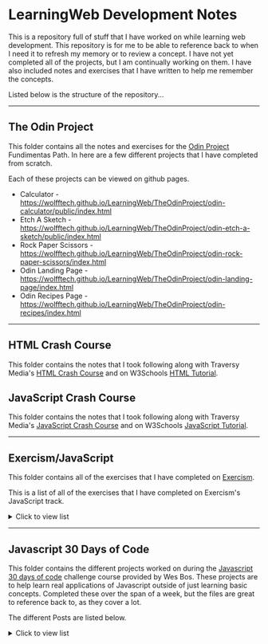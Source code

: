 # LearningWeb Development Notes

This is a repository full of stuff that I have worked on while learning web development. This repository is for me to be able to reference back to when I need it to refresh my memory or to review a concept. I have not yet completed all of the projects, but I am continually working on them. I have also included notes and exercises that I have written to help me remember the concepts.

Listed below is the structure of the repository...
___
## The Odin Project
This folder contains all the notes and exercises for the [Odin Project](https://www.theodinproject.com/) Fundimentas Path. In here are a few different projects that I have completed from scratch.

Each of these projects can be viewed on github pages.
- Calculator - https://wolfftech.github.io/LearningWeb/TheOdinProject/odin-calculator/public/index.html
- Etch A Sketch - https://wolfftech.github.io/LearningWeb/TheOdinProject/odin-etch-a-sketch/public/index.html
- Rock Paper Scissors - https://wolfftech.github.io/LearningWeb/TheOdinProject/odin-rock-paper-scissors/index.html
- Odin Landing Page - https://wolfftech.github.io/LearningWeb/TheOdinProject/odin-landing-page/index.html
- Odin Recipes Page - https://wolfftech.github.io/LearningWeb/TheOdinProject/odin-recipes/index.html

___
## HTML Crash Course
This folder contains the notes that I took following along with Traversy Media's [HTML Crash Course](https://www.youtube.com/watch?v=UB1O30fR-EE) and on W3Schools [HTML Tutorial](https://www.w3schools.com/html/).

## JavaScript Crash Course
This folder contains the notes that I took following along with Traversy Media's [JavaScript Crash Course](https://www.youtube.com/watch?v=UB1O30fR-EE) and on W3Schools [JavaScript Tutorial](https://www.w3schools.com/js/).

---
## Exercism/JavaScript
This folder contains all of the exercises that I have completed on [Exercism](https://exercism.io/).

This is a list of all of the exercises that I have completed on Exercism's JavaScript track.
<details>
<summary>Click to view list</summary>

- [Annalyns Infiltration](https://exercism.io/tracks/javascript/exercises/annalyns-infiltration)
- [Bird Watcher](https://exercism.io/tracks/javascript/exercises/bird-watcher)
- [Elyses Enchantments](https://exercism.io/tracks/javascript/exercises/elyses-enchantments)
- [Freelancer Rates](https://exercism.io/tracks/javascript/exercises/freelancer-rates)
- [Lasagna From Scratch](https://exercism.io/tracks/javascript/exercises/lasagna-from-scratch)
- [Poetry Club Door Policy](https://exercism.io/tracks/javascript/exercises/poetry-club-door-policy)
- [Vehicle Purchase](https://exercism.io/tracks/javascript/exercises/vehicle-purchase)
- [Mixed Juices](https://exercism.io/tracks/javascript/exercises/mixed-juices)
- [Gigasecond](https://exercism.io/tracks/javascript/exercises/gigasecond)
- [High Score Board](https://exercism.io/tracks/javascript/exercises/high-score-board)
- [Amusement Park](https://exercism.io/tracks/javascript/exercises/amusement-park)
- [Factory Sensors](https://exercism.io/tracks/javascript/exercises/factory-sensors)
</details>

___
## Javascript 30 Days of Code
This folder contains the different projects worked on during the [Javascript 30 days of code](https://javascript30.com) challenge course provided by Wes Bos. These projects are to help learn real applications of Javascript outside of just learning basic concepts. Completed these over the span of a week, but the files are great to reference back to, as they cover a lot.

The different Posts are listed below.
<details>
<summary>Click to view list</summary>

* Day 1: JavaScript Drum Kit
* Day 2: CSS + Javascript Clock
* Day 3: Playing with CSS Variables and Javascript
* Day 4: Array Cardio Day 1
* Day 5: Flex Panels Image Gallery
* Day 6: Ajax Type Ahead
* Day 7: Array Cardio Day 2
* Day 8: Fun with HTML5 Canvas
* Day 9: Dev Tool Tricks and Debugging
* Day 10: Hold Shift to Check Multiple Checkboxes
* Day 11: Custom HTML5 Video Player
* Day 12: Ke Sequence Detection
* Day 13: Slide in on Scroll
* Day 14: Object and Arrays - References vs Copying
* Day 15: LocalStorage and Event Delegation
* Day 16: CSS Text Shadow Mouse Move Effect
* Day 17: Sorting Band Names without articles
* Day 18: Tally String Times with Reduce
* Day 19: Webcam Photo booth
* Day 20: Native Speech Recognition (This project is out of date)
* Day 21: Geolocation based Speedometer and Compass
* Day 22: Follow Along Links
* Day 23: Speech Synthesis
* Day 24: Sticky Nav
* Day 25: Event Capture, Propagation, Bubbling and Once
* Day 26: Stripe Follow ALong Dropdown Menu
* Day 27: Click on Drag to Scroll
* Day 28: Video Speed Controller UI
* Day 29: Countdown Clock
* Day 30: Wack A Mole Game - https://wolfftech.github.io/LearningWeb/JavaScript30/30%20-%20Whack%20A%20Mole/index-START.html
</details>
